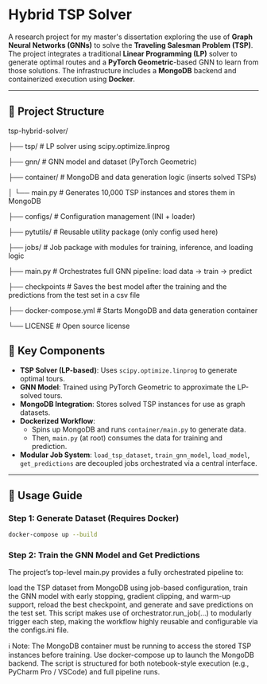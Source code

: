 # Hybrid TSP Solver

A research project for my master's dissertation exploring the use of **Graph Neural Networks (GNNs)** to solve the **Traveling Salesman Problem (TSP)**. The project integrates a traditional **Linear Programming (LP)** solver to generate optimal routes and a **PyTorch Geometric**-based GNN to learn from those solutions. The infrastructure includes a **MongoDB** backend and containerized execution using **Docker**.

---
## 📁 Project Structure
tsp-hybrid-solver/

├── tsp/ # LP solver using scipy.optimize.linprog

├── gnn/ # GNN model and dataset (PyTorch Geometric)

├── container/ # MongoDB and data generation logic (inserts solved TSPs)

│ └── main.py # Generates 10,000 TSP instances and stores them in MongoDB

├── configs/ # Configuration management (INI + loader)

├── pytutils/ # Reusable utility package (only config used here)

├── jobs/ # Job package with modules for training, inference, and loading logic

├── main.py # Orchestrates full GNN pipeline: load data → train → predict

├── checkpoints # Saves the best model after the training and the predictions from the test set in a csv file

├── docker-compose.yml # Starts MongoDB and data generation container

└──  LICENSE # Open source license


## 🔧 Key Components

- **TSP Solver (LP-based)**: Uses `scipy.optimize.linprog` to generate optimal tours.
- **GNN Model**: Trained using PyTorch Geometric to approximate the LP-solved tours.
- **MongoDB Integration**: Stores solved TSP instances for use as graph datasets.
- **Dockerized Workflow**:
  - Spins up MongoDB and runs `container/main.py` to generate data.
  - Then, `main.py` (at root) consumes the data for training and prediction.
- **Modular Job System**: `load_tsp_dataset`, `train_gnn_model`, `load_model`, `get_predictions` are decoupled jobs orchestrated via a central interface.

---

## 🚀 Usage Guide

### Step 1: Generate Dataset (Requires Docker)

```bash
docker-compose up --build
```

### Step 2: Train the GNN Model and Get Predictions

The project’s top-level main.py provides a fully orchestrated pipeline to:

load the TSP dataset from MongoDB using job-based configuration,
train the GNN model with early stopping, gradient clipping, and warm-up support,
reload the best checkpoint, and
generate and save predictions on the test set.
This script makes use of orchestrator.run_job(...) to modularly trigger each step, making the workflow highly reusable and configurable via the configs.ini file.

ℹ️ Note: The MongoDB container must be running to access the stored TSP instances before training. Use docker-compose up to launch the MongoDB backend.
The script is structured for both notebook-style execution (e.g., PyCharm Pro / VSCode) and full pipeline runs.